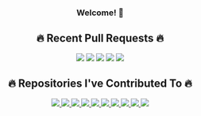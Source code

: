 <div align="center">
  <h3>Welcome! 👋</h3>

<h2>🔥 Recent Pull Requests 🔥</h2>
<img src="https://hall-of-contributions.vercel.app/api/widgets/pull-request-card?username=nick-w-nick&pullRequestIndex=0" />

<img src="https://hall-of-contributions.vercel.app/api/widgets/pull-request-card?username=nick-w-nick&pullRequestIndex=1" />

<img src="https://hall-of-contributions.vercel.app/api/widgets/pull-request-card?username=nick-w-nick&pullRequestIndex=2" />

<img src="https://hall-of-contributions.vercel.app/api/widgets/pull-request-card?username=nick-w-nick&pullRequestIndex=3" />

<img src="https://hall-of-contributions.vercel.app/api/widgets/pull-request-card?username=nick-w-nick&pullRequestIndex=4" />


<h2>🔥 Repositories I've Contributed To 🔥</h2>
<a href="">
    <img src="https://github-profile-widgets.onrender.com/cards/hall-of-contributions?username=nick-w-nick&repositoryIndex=0&ts=1731825343718" />
</a>

<a href="">
    <img src="https://github-profile-widgets.onrender.com/cards/hall-of-contributions?username=nick-w-nick&repositoryIndex=1&ts=1731825343718" />
</a>

<a href="">
    <img src="https://github-profile-widgets.onrender.com/cards/hall-of-contributions?username=nick-w-nick&repositoryIndex=2&ts=1731825343718" />
</a>

<a href="">
    <img src="https://github-profile-widgets.onrender.com/cards/hall-of-contributions?username=nick-w-nick&repositoryIndex=3&ts=1731825343718" />
</a>

<a href="">
    <img src="https://github-profile-widgets.onrender.com/cards/hall-of-contributions?username=nick-w-nick&repositoryIndex=4&ts=1731825343718" />
</a>

<a href="">
    <img src="https://github-profile-widgets.onrender.com/cards/hall-of-contributions?username=nick-w-nick&repositoryIndex=5&ts=1731825343718" />
</a>

<a href="">
    <img src="https://github-profile-widgets.onrender.com/cards/hall-of-contributions?username=nick-w-nick&repositoryIndex=6&ts=1731825343718" />
</a>

<a href="">
    <img src="https://github-profile-widgets.onrender.com/cards/hall-of-contributions?username=nick-w-nick&repositoryIndex=7&ts=1731825343718" />
</a>

<a href="">
    <img src="https://github-profile-widgets.onrender.com/cards/hall-of-contributions?username=nick-w-nick&repositoryIndex=8&ts=1731825343718" />
</a>

<a href="">
    <img src="https://github-profile-widgets.onrender.com/cards/hall-of-contributions?username=nick-w-nick&repositoryIndex=9&ts=1731825343718" />
</a>
</div>
